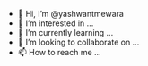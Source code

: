 - 👋 Hi, I’m @yashwantmewara
- 👀 I’m interested in ...
- 🌱 I’m currently learning ...
- 💞️ I’m looking to collaborate on ...
- 📫 How to reach me ...

<!---
yashwantmewara/yashwantmewara is a ✨ special ✨ repository because its `README.md` (this file) appears on your GitHub profile.
You can click the Preview link to take a look at your changes.
--->
